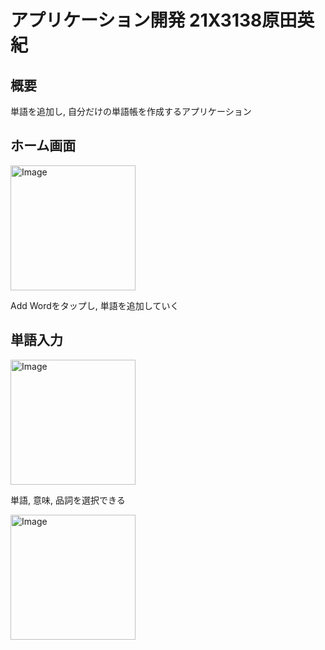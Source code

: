 # アプリケーション開発 21X3138原田英紀

## 概要
単語を追加し, 自分だけの単語帳を作成するアプリケーション

## ホーム画面
<img src="https://github.com/user-attachments/assets/ca91278d-d8e8-4b10-bdf4-1f95b5ba8f8a" alt="Image" width="200" >

Add Wordをタップし, 単語を追加していく

## 単語入力
<img src="https://github.com/user-attachments/assets/eb2ef0e8-0205-48d7-9ba6-aa15c64de1ce" alt="Image" width="200" >

単語, 意味, 品詞を選択できる

<img src="https://github.com/user-attachments/assets/9806f158-c3dd-468b-9047-90ee8463c179" alt="Image" width="200" >



